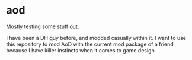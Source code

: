 # aod
Mostly testing some stuff out.


I have been a DH guy before, and modded casually within it. I want to use this repository to mod AoD with the current mod package of a friend because I have killer instincts when it comes to game design
